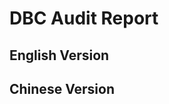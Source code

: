 # DBC Audit Report

## English Version

<PDF url="/DeepBrainChain+security+audit+report.pdf" />

## Chinese Version

<PDF url="/DeepBrainChain公链安全审计报告.pdf" />
